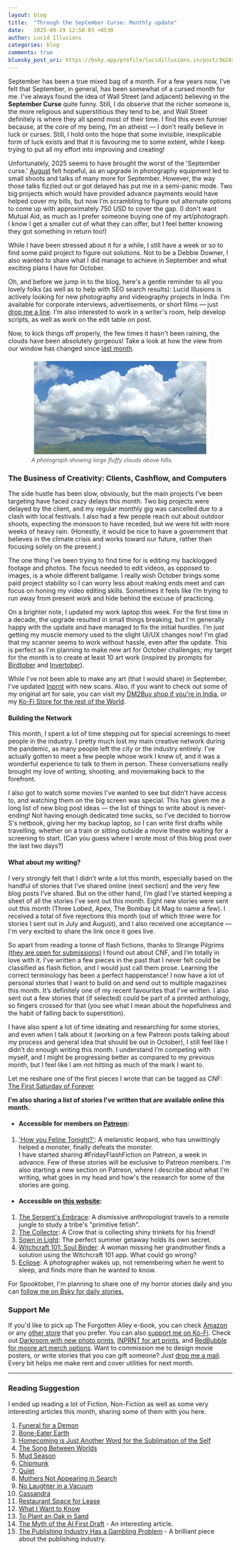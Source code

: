 ```yaml
---
layout: blog
title:  "Through the September Curse: Monthly update"
date:   2025-09-29 12:50:03 +0530
author: Lucid Illusions
categories: blog
comments: true
bluesky_post_uri: https://bsky.app/profile/lucidillusions.in/post/3m24ypdvcrs2n
---
```


September has been a true mixed bag of a month. For a few years now, I’ve felt that September, in general, has been somewhat of a cursed month for me. I've always found the idea of Wall Street (and adjacent) believing in the <strong>September Curse</strong> quite funny. Still, I do observe that the richer someone is, the more religious and superstitious they tend to be, and Wall Street definitely is where they all spend most of their time. I find this even funnier because, at the core of my being, I’m an atheist — I don't really believe in luck or curses. Still, I hold onto the hope that some invisible, inexplicable form of luck exists and that it is favouring me to some extent, while I keep trying to put all my effort into improving and creating!

Unfortunately, 2025 seems to have brought the worst of the 'September curse.' [August](https://ss.lucidillusions.in/blog/2025-08-13-aug2025/) felt hopeful, as an upgrade in photography equipment led to small shoots and talks of many more for September. However, the way those talks fizzled out or got delayed has put me in a semi-panic mode. Two big projects which would have provided advance payments would have helped cover my bills, but now I’m scrambling to figure out alternate options to come up with approximately 750 USD to cover the gap. (I don't want Mutual Aid, as much as I prefer someone buying one of my art/photograph. I know I get a smaller cut of what they can offer, but I feel better knowing they got something in return too!)

While I have been stressed about it for a while, I still have a week or so to find some paid project to figure out solutions. Not to be a Debbie Downer, I also wanted to share what I did manage to achieve in September and what exciting plans I have for October.

Oh, and before we jump in to the blog, here's a gentle reminder to all you lovely folks (as well as to help with SEO search results): Lucid Illusions is actively looking for new photography and videography projects in India. I'm available for corporate interviews, advertisements, or short films — just [drop me a line](mailto:i@lucidillusions.in). I'm also interested to work in a writer's room, help develop scripts, as well as work on the edit table on post.


Now, to kick things off properly, the few times it hasn't been raining, the clouds have been absolutely gorgeous! Take a look at how the view from our window has changed since [last month](https://ss.lucidillusions.in/blog/2025-08-13-aug2025/).

<div class="blog-post-footer-image">
  <img
    src="/assets/images/blog/20250930_blog/1759305981981_400.jpg"
    alt="A photograph showing large fluffy clouds above hills. (Captured using phone)"
    data-full-src="/assets/images/blog/20250930_blog/1759305981981_800.jpg"
    style="max-width: 400px; height: auto; display: block; margin: 0 auto; cursor: zoom-in;"
  >
  <p class="image-caption" style="text-align: left; font-style: italic; font-size: 0.9em; color: #555; max-width: 400px; margin: 0 auto;">
      A photograph showing large fluffy clouds above hills.
  </p>
</div>


### The Business of Creativity: Clients, Cashflow, and Computers

The side hustle has been slow, obviously, but the main projects I’ve been targeting have faced crazy delays this month. Two big projects were delayed by the client, and my regular monthly gig was cancelled due to a clash with local festivals. I also had a few people reach out about outdoor shoots, expecting the monsoon to have receded, but we were hit with more weeks of heavy rain. (Honestly, it would be nice to have a government that believes in the climate crisis and works toward our future, rather than focusing solely on the present.)

The one thing I've been trying to find time for is editing my backlogged footage and photos. The focus needed to edit videos, as opposed to images, is a whole different ballgame. I really wish October brings some paid project stability so I can worry less about making ends meet and can focus on honing my video editing skills. Sometimes it feels like I’m trying to run away from present work and hide behind the excuse of practicing.

On a brighter note, I updated my work laptop this week. For the first time in a decade, the upgrade resulted in small things breaking, but I'm generally happy with the update and have managed to fix the initial hurdles. I’m just getting my muscle memory used to the slight UI/UX changes now! I'm glad that my scanner seems to work without hassle, even after the update. This is perfect as I'm planning to make new art for October challenges; my target for the month is to create at least 10 art work (inspired by prompts for [Birdtober](https://www.aholmesartstudio.com/birdtober) and [Invertober](https://bsky.app/profile/fossilforager.bsky.social/post/3lzr4xwta742h)).

While I've not been able to make any art (that I would share) in September, I've updated [Inprnt](https://www.inprnt.com/gallery/lucidillusions/) with new scans. Also, if you want to check out some of my original art for sale, you can visit my [DM2Buy shop if you're in India](https://lucidillusions.dm2buy.com/), or my [Ko-Fi Store for the rest of the World](https://ko-fi.com/lucidillusions/shop).

#### Building the Network

This month, I spent a lot of time stepping out for special screenings to meet people in the industry. I pretty much lost my main creative network during the pandemic, as many people left the city or the industry entirely. I’ve actually gotten to meet a few people whose work I knew of, and it was a wonderful experience to talk to them in person. These conversations really brought my love of writing, shooting, and moviemaking back to the forefront.

I also got to watch some movies I've wanted to see but didn't have access to, and watching them on the big screen was special. This has given me a long list of new blog post ideas — the list of things to write about is never-ending! Not having enough dedicated time sucks, so I’ve decided to borrow S's netbook, giving her my backup laptop, so I can write first drafts while travelling, whether on a train or sitting outside a movie theatre waiting for a screening to start. (Can you guess where I wrote most of this blog post over the last two days?)


#### What about my writing?

I very strongly felt that I didn’t write a lot this month, especially based on the handful of stories that I’ve shared online (next section) and the very few blog posts I’ve shared. But on the other hand, I’m glad I’ve started keeping a sheet of all the stories I’ve sent out this month. Eight new stories were sent out this month (Three Lobed, Apex, The Bombay Lit Mag to name a few). I received a total of five rejections this month (out of which three were for stories I sent out in July and August), and I also received one acceptance — I'm very excited to share the link once it goes live.

So apart from reading a tonne of flash fictions, thanks to Strange Pilgrims [(they are open for submissions)](https://submissions.strangepilgrims.com/) I found out about CNF, and I’m totally in love with it. I’ve written a few pieces in the past that I never felt could be classified as flash fiction, and I would just call them prose. Learning the correct terminology has been a perfect happenstance! I now have a lot of personal stories that I want to build on and send out to multiple magazines this month. It’s definitely one of my recent favourites that I’ve written. I also sent out a few stories that (if selected) could be part of a printed anthology, so fingers crossed for that (you see what I mean about the hopefulness and the habit of falling back to superstition).

I have also spent a lot of time ideating and researching for some stories, and even when I talk about it (working on a few Patreon posts talking about my process and general idea that should be out in October), I still feel like I didn’t do enough writing this month. I understand I’m competing with myself, and I might be progressing better as compared to my previous month, but I feel like I am not hitting as much of the mark I want to.

Let me reshare one of the first pieces I wrote that can be tagged as CNF:  [The First Saturday of Forever](https://ss.lucidillusions.in/bsky/2025/07/12/summer-daze.html)

<strong>I'm also sharing a list of stories I've written that are available online this month.</strong>

- #### Accessible for members on [Patreon](https://www.patreon.com/collection/1504916?view=expanded):
1. ['How you Feline Tonight?'](https://www.patreon.com/posts/139795633/): A melanistic leopard, who has unwittingly helped a monster, finally defeats the monster. <br>
I have started sharing #FridayFlashFiction on Patreon, a week in advance. Few of these stories will be exclusive to Patreon members. I'm also starting a new section on Patreon, where I describe about what I'm writing, what goes in my head and how's the research for some of the stories are going.

- #### Accessible on [this website](https://ss.lucidillusions.in/):
1. [The Serpent's Embrace](https://ss.lucidillusions.in/bsky/2025/08/29/serpentsembrace.html): A dismissive anthropologist travels to a remote jungle to study a tribe's "primitive fetish".
2. [The Collector](https://ss.lucidillusions.in/bsky/2025/08/30/shiny.html): A Crow that is collecting shiny trinkets for his friend!
3. [Sown in Light](https://ss.lucidillusions.in/bsky/2025/09/06/summer.html): The perfect summer getaway holds its own secret.
4. [Witchcraft 101: Soul Binder](https://ss.lucidillusions.in/shortstory/2025/09/12/wc101-soul.html): A woman missing her grandmother finds a solution using the Witchcraft 101 app. What could go wrong?
5. [Eclipse](https://ss.lucidillusions.in/shortstory/2025/09/19/eclipse.html): A photographer wakes up, not remembering when he went to sleep, and finds more than he wanted to know.

For Spooktober, I'm planning to share one of my horror stories daily and you can [follow me on Bsky for daily stories.](https://bsky.app/hashtag/31DaysOfSpooktober?author=lucidillusions.in)


### Support Me
If you'd like to pick up The Forgotten Alley e-book, you can check [Amazon](https://www.amazon.com/dp/B0F7HGSGCF) or any [other store](https://books2read.com/u/mgB2Nq) that you prefer. You can also [support me on Ko-Fi](https://ko-fi.com/lucidillusions). Check out [Darkroom with new photo prints](https://lucidillusions.darkroom.com/), [INPRNT for art prints](https://www.inprnt.com/gallery/lucidillusions/), and [RedBubble for moore art merch options](https://www.redbubble.com/people/lucidillusions/shop). Want to commission me to design movie posters, or write stories that you can gift someone? Just [drop me a mail](mailto:i@lucidillusions.in). Every bit helps me make rent and cover utilities for next month.

<hr />

### Reading Suggestion

I ended up reading a lot of Fiction, Non-Fiction as well as some very interesting articles this month, sharing some of them with you here.
1. [Funeral for a Demon](https://bombaylitmag.com/contribution/srividya-tadepalli-issue-56/)
2. [Bone-Eater Earth](https://www.unchartedmag.com/stories/bone-eater-earth/)
3. [Homecoming is Just Another Word for the Sublimation of the Self](https://clarkesworldmagazine.com/kim_03_21/)
4. [The Song Between Worlds](https://issues.org/futuretensefiction/fiction-archives-the-song-between-worlds-indrapramit-das/)
5. [Mud Season](https://splitlipthemag.com/fiction/0625/amelia-valasek)
6. [Chipmunk](https://splitlipthemag.com/memoir/0525/cindy-house)
7. [Quiet](http://strangehorizons.com/fiction/quiet/)
8. [Mothers Not Appearing in Search](https://granta.com/mothers-not-appearing-in-search/)
9. [No Laughter in a Vacuum](https://www.flashfictiononline.com/article/no-laughter-in-a-vacuum/)
10. [Cassandra](https://splitlipthemag.com/flash/0925/jr-fenn)
11. [Restaurant Space for Lease](https://www.havenspec.com/restaurant-space-for-lease)
12. [What I Want to Know](https://www.craftliterary.com/2025/09/10/what-i-want-to-know-alizabeth-worley/)
13. [To Plant an Oak in Sand](https://reckoning.press/to-plant-an-oak-in-sand/)
14. [The Myth of the AI First Draft](https://leonfurze.com/2024/02/21/the-myth-of-the-ai-first-draft/) - An interesting article.
15. [The Publishing Industry Has a Gambling Problem](https://thewalrus.ca/the-publishing-industry-has-a-gambling-problem/) - A brilliant piece about the publishing industry.
